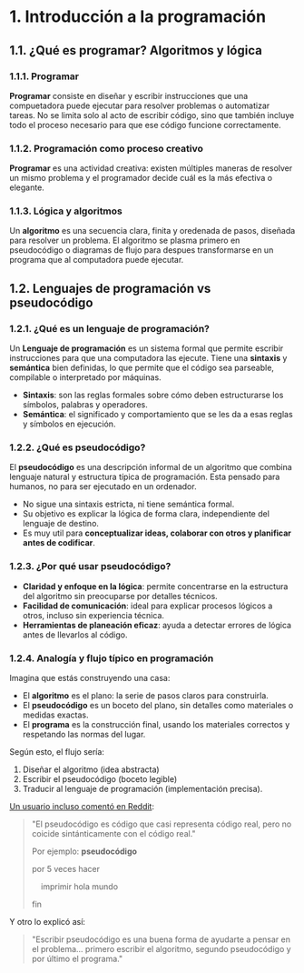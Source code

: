 # 1. Introducción a la programación

## 1.1. ¿Qué es programar? Algoritmos y lógica

### 1.1.1. Programar
**Programar** consiste en diseñar y escribir instrucciones que una compuetadora puede ejecutar para resolver
problemas o automatizar tareas. No se limita solo al acto de escribir código, sino que también incluye 
todo el proceso necesario para que ese código funcione correctamente.

### 1.1.2. Programación como proceso creativo
**Programar** es una actividad creativa: existen múltiples maneras de resolver un mismo problema y el programador decide cuál es la más efectiva o elegante.

### 1.1.3. Lógica y algoritmos
Un **algoritmo** es una secuencia clara, finita y oredenada de pasos, diseñada para resolver un
problema. El algoritmo se plasma primero en pseudocódigo o diagramas de flujo para despues transformarse en un programa que al computadora puede ejecutar.

## 1.2. Lenguajes de programación vs pseudocódigo

### 1.2.1. ¿Qué es un lenguaje de programación?
Un **Lenguaje de programación** es un sistema formal que permite escribir instrucciones para que una
computadora las ejecute. Tiene una **sintaxis** y **semántica** bien definidas, lo que permite que el
código sea parseable, compilable o interpretado por máquinas.

- **Sintaxis**: son las reglas formales sobre cómo deben estructurarse los símbolos, palabras y operadores.
- **Semántica**: el significado y comportamiento que se les da a esas reglas y símbolos en ejecución.

### 1.2.2. ¿Qué es pseudocódigo?
El **pseudocódigo** es una descripción informal de un algoritmo que combina lenguaje natural y estructura
típica de programación. Esta pensado para humanos, no para ser ejecutado en un ordenador.

- No sigue una sintaxis estricta, ni tiene semántica formal.
- Su objetivo es explicar la lógica de forma clara, independiente del lenguaje de destino.
- Es muy util para **conceptualizar ideas, colaborar con otros y planificar antes de codificar**.

### 1.2.3. ¿Por qué usar pseudocódigo?
- **Claridad y enfoque en la lógica**: permite concentrarse en la estructura del algoritmo sin preocuparse
por detalles técnicos.
- **Facilidad de comunicación**: ideal para explicar procesos lógicos a otros, incluso sin experiencia
técnica.
- **Herramientas de planeación eficaz**: ayuda a detectar errores de lógica antes de llevarlos al código.

### 1.2.4. Analogía y flujo típico en programación
Imagina que estás construyendo una casa:
- El **algoritmo** es el plano: la serie de pasos claros para construirla.
- El **pseudocódigo** es un boceto del plano, sin detalles como materiales o medidas exactas.
- El **programa** es la construcción final, usando los materiales correctos y respetando las normas del
lugar.

Según esto, el flujo sería:
1. Diseñar el algoritmo (idea abstracta)
2. Escribir el pseudocódigo (boceto legible)
3. Traducir al lenguaje de programación (implementación precisa).

[Un usuario incluso comentó en Reddit][ref_reddit]:
> "El pseudocódigo es código que casi representa código real, pero no coicide sintánticamente con el código real."
>
> Por ejemplo: **pseudocódigo**
>
> por 5 veces hacer
>
>&nbsp;&nbsp;&nbsp; imprimir hola mundo
>
> fin

Y otro lo explicó así:
> "Escribir pseudocódigo es una buena forma de ayudarte a pensar en el problema... primero escribir el algoritmo, segundo pseudocódigo y por último el programa."

[ref_reddit]: https://www.reddit.com/r/learnprogramming/comments/6y9s53/difference_between_an_algorithm_pseudocode/?tl=es-419&utm_source=chatgpt.com&sort=old